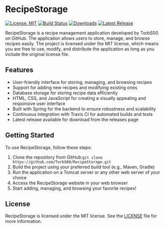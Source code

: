 # RecipeStorage

[![License: MIT](https://img.shields.io/badge/License-MIT-red.svg)](https://opensource.org/licenses/MIT)
[![Build Status](https://travis-ci.com/TorbS00/RecipeStorage.svg?branch=main)](https://travis-ci.com/TorbS00/RecipeStorage)
[![Downloads](https://img.shields.io/github/downloads/TorbS00/RecipeStorage/total.svg)](https://github.com/TorbS00/RecipeStorage/releases)
[![Latest Release](https://img.shields.io/github/v/release/TorbS00/RecipeStorage)](https://github.com/TorbS00/RecipeStorage/releases/latest)

RecipeStorage is a recipe management application developed by TorbS00 on GitHub. The application allows users to store, manage, and browse recipes easily. The project is licensed under the MIT license, which means you are free to use, modify, and distribute the application as long as you include the original license file.

## Features

- User-friendly interface for storing, managing, and browsing recipes
- Support for adding new recipes and modifying existing ones
- Database storage for storing recipe data efficiently
- HTML, CSS, and JavaScript for creating a visually appealing and responsive user interface
- Built with Spring for the backend to ensure robustness and scalability
- Continuous integration with Travis CI for automated builds and tests
- Latest release available for download from the releases page

## Getting Started

To use RecipeStorage, follow these steps:

1. Clone the repository from GitHub:`git clone https://github.com/TorbS00/RecipeStorage.git`
2. Build the project using your preferred build tool (e.g., Maven, Gradle)
3. Run the application on a Tomcat server or any other web server of your choice
4. Access the RecipeStorage website in your web browser
5. Start adding, managing, and browsing your favorite recipes!

## License

RecipeStorage is licensed under the MIT license. See the [LICENSE](LICENSE.txt) file for more information.